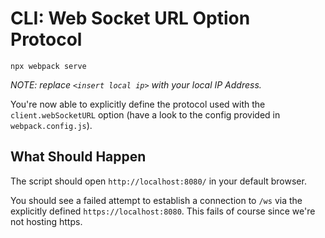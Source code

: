 # CLI: Web Socket URL Option Protocol

```console
npx webpack serve
```

_NOTE: replace `<insert local ip>` with your local IP Address._

You're now able to explicitly define the protocol used with the `client.webSocketURL` option
(have a look to the config provided in `webpack.config.js`).

## What Should Happen

The script should open `http://localhost:8080/` in your default browser.

You should see a failed attempt to establish a connection to `/ws`
via the explicitly defined `https://localhost:8080`. This fails of course since
we're not hosting https.
